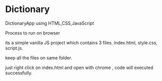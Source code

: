 # Dictionary
DictionaryApp using HTML,CSS,JavaScript


Process to run on browser

its a simple vanilla JS project which contains 3 files. index.html, style.css, script.js.

keep all the files on same folder.

just right click on index.html and open with chrome , code will executed successfully.
